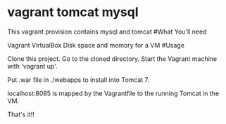 # vagrant tomcat mysql
This vagrant provision contains mysql and tomcat
#What You'll need

Vagrant
VirtualBox
Disk space and memory for a VM
#Usage

Clone this project.
Go to the cloned directory.
Start the Vagrant machine with 'vagrant up'.

Put .war file in ./webapps to install into Tomcat 7.

localhost:8085 is mapped by the Vagrantfile to the running Tomcat in the VM.

That's it!!
